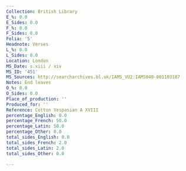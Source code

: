 ```yaml
---
Collection: British Library
E_%: 0.0
E_Sides: 0.0
F_%: 0.0
F_Sides: 0.0
Folia: '5'
Headnote: Verses
L_%: 0.0
L_Sides: 0.0
Location: London
MS_Date: s.xiii / xiv
MS_ID: '451'
MS_Sources: http://searcharchives.bl.uk/IAMS_VU2:IAMS040-001103187
Notes: End leaves
O_%: 0.0
O_Sides: 0.0
Place_of_production: ''
Produced_for: ''
Reference: Cotton Vespasian A XVIII
percentage_English: 0.0
percentage_French: 50.0
percentage_Latin: 50.0
percentage_Other: 0.0
total_sides_English: 0.0
total_sides_French: 2.0
total_sides_Latin: 2.0
total_sides_Other: 0.0

---
```

